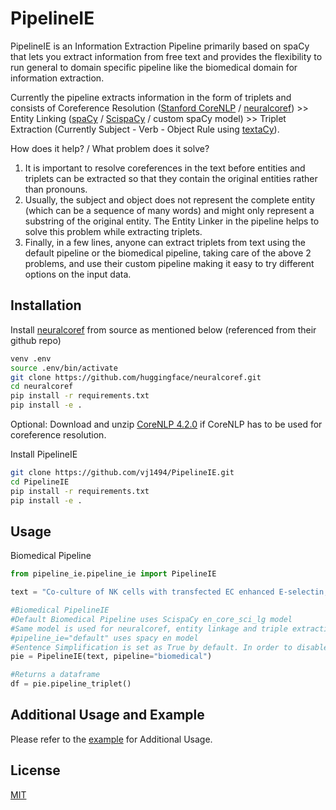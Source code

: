 # PipelineIE
PipelineIE is an Information Extraction Pipeline primarily based on spaCy that lets you extract information from free text and provides the flexibility to run general to domain specific pipeline like the biomedical domain for information extraction.

Currently the pipeline extracts information in the form of triplets and consists of Coreference Resolution ([Stanford CoreNLP](https://stanfordnlp.github.io/CoreNLP/) / [neuralcoref](https://github.com/huggingface/neuralcoref)) >> Entity Linking ([spaCy](https://spacy.io/) / [ScispaCy](https://github.com/allenai/scispacy) / custom spaCy model) >> Triplet  Extraction (Currently Subject - Verb - Object Rule using [textaCy](https://github.com/chartbeat-labs/textacy)).


How does it help? / What problem does it solve?
1. It is important to resolve coreferences in the text before entities and triplets can be extracted so that they contain the original entities rather than pronouns.
2. Usually, the subject and object does not represent the complete entity (which can be a sequence of many words) and might only represent a substring of the original entity. The Entity Linker in the pipeline helps to solve this problem while extracting triplets.
3. Finally, in a few lines, anyone can extract triplets from text using the default pipeline or the biomedical pipeline, taking care of the above 2 problems, and use their custom pipeline making it easy to try different options on the input data.


## Installation

Install [neuralcoref](https://github.com/huggingface/neuralcoref) from source as mentioned below (referenced from their github repo)
```bash
venv .env
source .env/bin/activate
git clone https://github.com/huggingface/neuralcoref.git
cd neuralcoref
pip install -r requirements.txt
pip install -e .
```

Optional:
Download and unzip [CoreNLP 4.2.0](http://nlp.stanford.edu/software/stanford-corenlp-latest.zip) if CoreNLP has to be used for coreference resolution.

Install PipelineIE
```bash
git clone https://github.com/vj1494/PipelineIE.git
cd PipelineIE
pip install -r requirements.txt
pip install -e .
```

## Usage
Biomedical Pipeline

```python
from pipeline_ie.pipeline_ie import PipelineIE

text = "Co-culture of NK cells with transfected EC enhanced E-selectin, IL-8, and NF-kappaB-dependent promoter activity."

#Biomedical PipelineIE
#Default Biomedical Pipeline uses ScispaCy en_core_sci_lg model
#Same model is used for neuralcoref, entity linkage and triple extraction 
#pipeline_ie="default" uses spacy en model
#Sentence Simplification is set as True by default. In order to disable it pass sentence_simplify=False
pie = PipelineIE(text, pipeline="biomedical")

#Returns a dataframe
df = pie.pipeline_triplet()

```

## Additional Usage and Example
Please refer to the [example](https://github.com/vj1494/PipelineIE/blob/master/PipelineIE.ipynb) for Additional Usage.

## License
[MIT](https://choosealicense.com/licenses/mit/)

